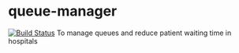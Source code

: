 # queue-manager
[![Build Status](https://travis-ci.org/tornadoalert/queue-manager.svg?branch=master)](https://travis-ci.org/tornadoalert/queue-manager)
To manage queues and reduce patient waiting time in hospitals


